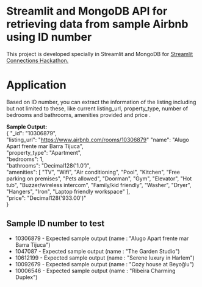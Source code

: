 # Streamlit and MongoDB API for retrieving data from sample Airbnb using ID number 

This project is developed specially in Streamlit and MongoDB for [Streamlit Connections Hackathon.](https://discuss.streamlit.io/t/connections-hackathon/47574)

# Application
Based on ID number, you can extract the information of the listing including but not limited to these, like current listing_url, property_type, number of bedrooms and bathrooms, amenities provided and price .

**Sample Output:**\
{
  "_id": "10306879",\
  "listing_url": "https://www.airbnb.com/rooms/10306879" 
  "name": "Alugo Apart frente mar Barra Tijuca",\
  "property_type": "Apartment",\
  "bedrooms": 1,\
  "bathrooms": "Decimal128('1.0')",\
  "amenities": [
    "TV",
    "Wifi",
    "Air conditioning",
    "Pool",
    "Kitchen",
    "Free parking on premises",
    "Pets allowed",
    "Doorman",
    "Gym",
    "Elevator",
    "Hot tub",
    "Buzzer/wireless intercom",
    "Family/kid friendly",
    "Washer",
    "Dryer",
    "Hangers",
    "Iron",
    "Laptop friendly workspace"
  ],\
  "price": "Decimal128('933.00')"\
}

## Sample ID number to test

- 10306879 - Expected sample output (name : "Alugo Apart frente mar Barra Tijuca")
- 1047087 - Expected sample output (name : "The Garden Studio")
- 10612199 - Expected sample output (name : "Serene luxury in Harlem")
- 10092679 - Expected sample output (name : "Cozy house at Beyoğlu")
- 10006546 - Expected sample output (name : "Ribeira Charming Duplex")

